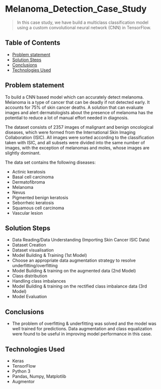 # Melanoma_Detection_Case_Study

> In this case study, we have build a multiclass classification model using a custom convolutional neural network (CNN) in TensorFlow. 


## Table of Contents
* [Problem statement](#problem-statement)
* [Solution Steps](#solution-steps)
* [Conclusions](#conclusions)
* [Technologies Used](#technologies-used)


<!-- You can include any other section that is pertinent to your problem -->

## Problem statement
 To build a CNN based model which can accurately detect melanoma. Melanoma is a type of cancer that can be deadly if not detected early. It accounts for 75% of skin cancer deaths. A solution that can evaluate images and alert dermatologists about the presence of melanoma has the potential to reduce a lot of manual effort needed in diagnosis.

 The dataset consists of 2357 images of malignant and benign oncological diseases, which were formed from the International Skin Imaging Collaboration (ISIC). All images were sorted according to the classification taken with ISIC, and all subsets were divided into the same number of images, with the exception of melanomas and moles, whose images are slightly dominant.


The data set contains the following diseases:

- Actinic keratosis
- Basal cell carcinoma
- Dermatofibroma
- Melanoma
- Nevus
- Pigmented benign keratosis
- Seborrheic keratosis
- Squamous cell carcinoma
- Vascular lesion

<!-- You don't have to answer all the questions - just the ones relevant to your project. -->

## Solution Steps
- Data Reading/Data Understanding (Importing Skin Cancer ISIC Data)
- Dataset Creation
- Dataset visualisation
- Model Building & Training (1st Model) 
- Choose an appropriate data augmentation strategy to resolve underfitting/overfitting
- Model Building & training on the augmented data (2nd Model)
- Class distribution
- Handling class imbalances
- Model Building & training on the rectified class imbalance data (3rd Model)
- Model Evaluation


## Conclusions
- The problem of overfitting & underfitting was solved and the model was well trained for predictions. Data augmentation and class equalization were found to be useful in improving model performance in this case.

<!-- You don't have to answer all the questions - just the ones relevant to your project. -->


## Technologies Used
- Keras
- TensorFlow
- Python 3
- Pandas, Numpy, Matplotlib
- Augmentor

<!-- As the libraries versions keep on changing, it is recommended to mention the version of library used in this project -->


<!-- Optional -->
<!-- ## License -->
<!-- This project is open source and available under the [... License](). -->

<!-- You don't have to include all sections - just the one's relevant to your project -->

